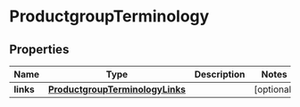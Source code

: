 

# ProductgroupTerminology

## Properties

Name | Type | Description | Notes
------------ | ------------- | ------------- | -------------
**links** | [**ProductgroupTerminologyLinks**](ProductgroupTerminologyLinks.md) |  |  [optional]




